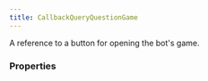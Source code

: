```yaml
---
title: CallbackQueryQuestionGame
---
```


A reference to a button for opening the bot's game.

### Properties



